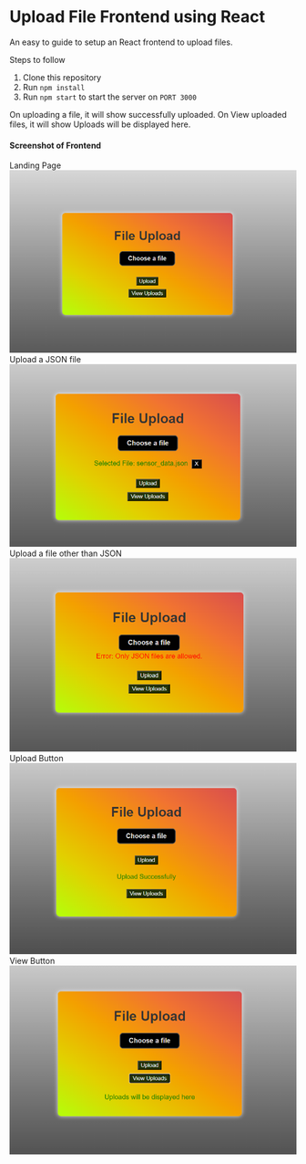 # Upload File Frontend using React

An easy to guide to setup an React frontend to upload files.

Steps to follow

1. Clone this repository
2. Run `npm install`
3. Run `npm start` to start the server on `PORT 3000` 

On uploading a file, it will show successfully uploaded.
On View uploaded files, it will show Uploads will be displayed here.

#### Screenshot of Frontend

Landing Page<br/>
![front page](https://github.com/Anandkrishna017/File_Upload_App/blob/main/images/front.png)<br/>
Upload a JSON file<br/>
![Upload a JSON file](https://github.com/Anandkrishna017/File_Upload_App/blob/main/images/selectfile.png)<br/>
Upload a file other than JSON<br/>
![Upload a file other than JSON](https://github.com/Anandkrishna017/File_Upload_App/blob/main/images/selecterrorfile.png)<br/>
Upload Button<br/>
![Upload Button](https://github.com/Anandkrishna017/File_Upload_App/blob/main/images/upload.png)<br/>
View Button<br/>
![View Button](https://github.com/Anandkrishna017/File_Upload_App/blob/main/images/View.png)<br/>





